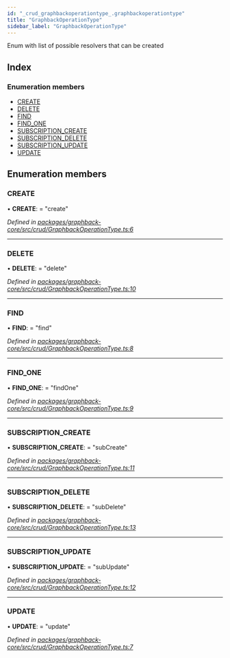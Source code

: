 ```yaml
---
id: "_crud_graphbackoperationtype_.graphbackoperationtype"
title: "GraphbackOperationType"
sidebar_label: "GraphbackOperationType"
---
```


Enum with list of possible resolvers that can be created

## Index

### Enumeration members

* [CREATE](_crud_graphbackoperationtype_.graphbackoperationtype.md#create)
* [DELETE](_crud_graphbackoperationtype_.graphbackoperationtype.md#delete)
* [FIND](_crud_graphbackoperationtype_.graphbackoperationtype.md#find)
* [FIND_ONE](_crud_graphbackoperationtype_.graphbackoperationtype.md#find_one)
* [SUBSCRIPTION_CREATE](_crud_graphbackoperationtype_.graphbackoperationtype.md#subscription_create)
* [SUBSCRIPTION_DELETE](_crud_graphbackoperationtype_.graphbackoperationtype.md#subscription_delete)
* [SUBSCRIPTION_UPDATE](_crud_graphbackoperationtype_.graphbackoperationtype.md#subscription_update)
* [UPDATE](_crud_graphbackoperationtype_.graphbackoperationtype.md#update)

## Enumeration members

###  CREATE

• **CREATE**: = "create"

*Defined in [packages/graphback-core/src/crud/GraphbackOperationType.ts:6](https://github.com/aerogear/graphback/blob/b39280e7/packages/graphback-core/src/crud/GraphbackOperationType.ts#L6)*

___

###  DELETE

• **DELETE**: = "delete"

*Defined in [packages/graphback-core/src/crud/GraphbackOperationType.ts:10](https://github.com/aerogear/graphback/blob/b39280e7/packages/graphback-core/src/crud/GraphbackOperationType.ts#L10)*

___

###  FIND

• **FIND**: = "find"

*Defined in [packages/graphback-core/src/crud/GraphbackOperationType.ts:8](https://github.com/aerogear/graphback/blob/b39280e7/packages/graphback-core/src/crud/GraphbackOperationType.ts#L8)*

___

###  FIND_ONE

• **FIND_ONE**: = "findOne"

*Defined in [packages/graphback-core/src/crud/GraphbackOperationType.ts:9](https://github.com/aerogear/graphback/blob/b39280e7/packages/graphback-core/src/crud/GraphbackOperationType.ts#L9)*

___

###  SUBSCRIPTION_CREATE

• **SUBSCRIPTION_CREATE**: = "subCreate"

*Defined in [packages/graphback-core/src/crud/GraphbackOperationType.ts:11](https://github.com/aerogear/graphback/blob/b39280e7/packages/graphback-core/src/crud/GraphbackOperationType.ts#L11)*

___

###  SUBSCRIPTION_DELETE

• **SUBSCRIPTION_DELETE**: = "subDelete"

*Defined in [packages/graphback-core/src/crud/GraphbackOperationType.ts:13](https://github.com/aerogear/graphback/blob/b39280e7/packages/graphback-core/src/crud/GraphbackOperationType.ts#L13)*

___

###  SUBSCRIPTION_UPDATE

• **SUBSCRIPTION_UPDATE**: = "subUpdate"

*Defined in [packages/graphback-core/src/crud/GraphbackOperationType.ts:12](https://github.com/aerogear/graphback/blob/b39280e7/packages/graphback-core/src/crud/GraphbackOperationType.ts#L12)*

___

###  UPDATE

• **UPDATE**: = "update"

*Defined in [packages/graphback-core/src/crud/GraphbackOperationType.ts:7](https://github.com/aerogear/graphback/blob/b39280e7/packages/graphback-core/src/crud/GraphbackOperationType.ts#L7)*
